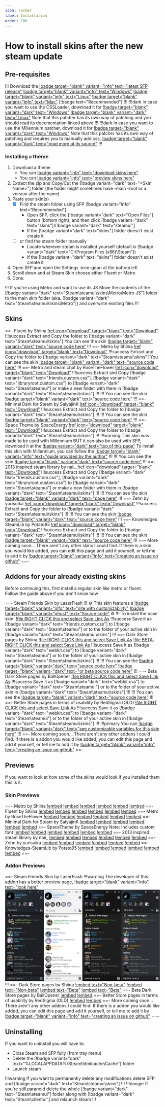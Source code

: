 ```yaml
---
icon: rocket
label: Installation
order: 100
---
```

# How to install skins after the new steam update

## Pre-requisites

!!! Download the [!badge target="blank" variant="info" text="latest SFP release"](https://github.com/PhantomGamers/SFP/releases)
[!badge target="blank" variant="info" text="Windows"](https://github.com/PhantomGamers/SFP/releases/latest/download/SFP_UI-win10-x64-SelfContained.zip) [!badge target="blank" variant="info" text="Linux"](https://github.com/PhantomGamers/SFP/releases/latest/download/SFP_UI-linux-x64-SelfContained.tar.gz) [!badge target="blank" variant="info" text="Mac"](https://github.com/PhantomGamers/SFP/releases/latest/download/SFP_UI-osx-x64-SelfContained.tar.gz) [!badge text="Recommended"]
!!!
!!!dark In case you want to use the CSSLoader, download it for [!badge target="blank" variant="dark" text="Windows"](https://docs.deckthemes.com/CSSLoader/Install/#windows) [!badge target="blank" variant="dark" text="Linux"](https://docs.deckthemes.com/CSSLoader/Install/#linux)
Note that this patcher has its own way of patching and you should read its documentation linked above
!!!
!!!dark In case you want to use the Millennium patcher, download it for [!badge target="blank" variant="dark" text="Windows"](https://github.com/ShadowMonster99/millennium-steam-patcher/releases/latest/download/millennium.exe)
Note that this patcher has its own way of patching and requires you to manually add css, [!badge target="blank" variant="dark" text="read more at its source"](https://github.com/ShadowMonster99/millennium-steam-patcher/#readme)
!!!

### Installing a theme

1. Download a theme
   - You can [!badge variant="info" text="download skins here"](#skins)
   - You can [!badge variant="info" text="preview skins here"](#previews)
2. Extract the zip and Copy/Cut the [!badge variant="dark" text="\<Skin Name\>"] folder (the folder might sometimes have -main -root or a version after the name)
3. Paste your skin(s)
   - [x] Find the steam folder using SFP [!badge variant="info" text="Recommended"]
     - Open SFP, click the [!badge variant="dark" text="Open Files"] button (bottom right), and then click [!badge variant="dark" text="skins"]/[!badge variant="dark" text="steamui"]
     - If the [!badge variant="dark" text="skins"] folder doesn't exist create it
   - [ ] or find the steam folder manually
     - Locate wherever steam is installed yourself (default is [!badge variant="dark" text="C:\Program Files (x86)\Steam"])
     - If the [!badge variant="dark" text="skins"] folder doesn't exist create it
4. Open SFP and open the Settings :icon-gear: at the bottom left
5. Scroll down and at Steam Skin choose either Fluent or Metro
6. Done.

!!! If you're using Metro and want to use its JS
Move the contents of the [!badge variant="dark" text="Steam\steamui\skins\Metro\Metro-JS"] folder to the main skin folder (aka. [!badge variant="dark" text="Steam\steamui\skins\Metro"]) and overwrite existing files
!!!

## Skins

==- Fluent by Shiina
[!ref icon="download" target="blank" text="Download"](https://download-directory.github.io/?url=https://github.com/AikoMidori/SteamSkins/tree/main/Fluent/)
!!!success Extract and Copy the folder to [!badge variant="dark" text="Steam\steamui\skins"]
You can see the skin [!badge target="blank" variant="dark" text="source code here"](https://github.com/AikoMidori/steam-dark-mode)
!!!
==- Metro by Shiina
[!ref icon="download" target="blank" text="Download"](https://download-directory.github.io/?url=https://github.com/AikoMidori/SteamSkins/tree/main/Metro/)
!!!success Extract and Copy the folder to [!badge variant="dark" text="Steam\steamui\skins"]
You can see the skin [!badge target="blank" variant="dark" text="source code here"](https://github.com/AikoMidori/steam-dark-mode)
!!!
==- Metro and steam chat by RoseTheFlower
[!ref icon="download" target="blank" text="Download"](https://github.com/RoseTheFlower/MetroSteam/archive/refs/heads/master.zip)
!!!success Extract and Copy [!badge variant="dark" text="friends.custom.css"], [!badge variant="dark" text="libraryroot.custom.css"] to [!badge variant="dark" text="Steam\steamui"] or make a new folder with them in [!badge variant="dark" text="Steam\steamui\skins"]
!!!
!!! You can see the skin [!badge target="blank" variant="dark" text="source code here"](https://github.com/RoseTheFlower/MetroSteam)
!!!
==- Minimal Dark for Steam by SaiyajinK
[!ref icon="download" target="blank" text="Download"](https://github.com/SaiyajinK/Minimal-Dark-for-Steam/archive/refs/heads/master.zip)
!!!success Extract and Copy the folder to [!badge variant="dark" text="Steam\steamui\skins"]
!!!
!!! You can see the skin [!badge target="blank" variant="dark" text="source code here"](https://github.com/SaiyajinK/Minimal-Dark-for-Steam)
!!!
==- Space Theme by SpaceEnergy
[!ref icon="download" target="blank" text="Download"](https://github.com/SpaceEnergy/SpaceTheme-Steam/releases/latest/download/SpaceTheme.zip)
!!!success Extract and Copy the folder to [!badge variant="dark" text="Steam\steamui\skins"]
!!!
!!!warning This skin was made to be used with Millennium BUT it can also be used with SFP, download it at the [!badge variant="dark" text="top of this page"](/guides/installation.md#pre-requisites)
To install this skin with Millennium, you can follow the [!badge target="blank" variant="info" text="guide provided by the author"](https://github.com/SpaceEnergy/SpaceTheme-Steam#installation)
!!!
!!! You can see the skin [!badge target="blank" variant="dark" text="source code here"](https://github.com/SpaceEnergy/SpaceTheme-Steam)
!!!
==- 2013 inspired steam library by naii_
[!ref icon="download" target="blank" text="Download"](https://gamebanana.com/mods/download/305429)
!!!success Extract and Copy [!badge variant="dark" text="friends.custom.css"], [!badge variant="dark" text="libraryroot.custom.css"] to [!badge variant="dark" text="Steam\steamui"] or make a new folder with them in [!badge variant="dark" text="Steam\steamui\skins"]
!!!
!!! You can see the skin [!badge target="blank" variant="dark" text="page here"](https://gamebanana.com/mods/305429)
!!!
==- Zehn by yurisuika
[!ref icon="download" target="blank" text="Download"](https://github.com/yurisuika/Zehn/archive/refs/heads/master.zip)
!!!success Extract and Copy the folder to [!badge variant="dark" text="Steam\steamui\skins"]
!!!
!!! You can see the skin [!badge target="blank" variant="dark" text="source code here"](https://github.com/yurisuika/Zehn)
!!!
==- Knowledges SteamLib by Potato95
[!ref icon="download" target="blank" text="Download"](https://github.com/Potato95/Knowledges-SteamLib/archive/refs/heads/master.zip)
!!!success Extract and Copy the folder to [!badge variant="dark" text="Steam\steamui\skins"]
!!!
!!! You can see the skin [!badge target="blank" variant="dark" text="source code here"](https://github.com/RoseTheFlower/MetroSteam)
!!!
==- More coming soon...
There aren't any other skins I could find. If there is a skin you would like added, you can edit this page and add it yourself, or tell me to add it by [!badge target="blank" variant="info" text="creating an issue on github"](https://github.com/xamionex/steamskins/issues/new?assignees=xamionex&labels=documentation&projects=&template=change-request.md&title=)
==-

## Addons for your already existing skins

Before continuing this, first install a regular skin like metro or fluent.\
Follow the guide above if you don't know how

==- Steam Friends Skin by LaserFlash
!!! :gear: This skin features a [!badge target="blank" variant="info" text="site with customizability"](https://chat.lasr.skin/) [!badge target="blank" variant="ghost" text="Source code"](https://github.com/LaserFlash/steam-chat-skin/) :gear:
!!!
To install the base skin:
[!file RIGHT CLICK this and select Save Link As](https://raw.githubusercontent.com/LaserFlash/steam-chat-skin/main/friends.custom.css)
!!!success Save it as [!badge variant="dark" text="friends.custom.css"] to [!badge variant="dark" text="Steam\steamui"] or to the folder of your active skin in [!badge variant="dark" text="Steam\steamui\skins"]
!!!
==- Dark Store pages by Shiina
[!file RIGHT CLICK this and select Save Link As](https://raw.githubusercontent.com/AikoMidori/steam-dark-mode/master/webkit.css)
[!file BETA: RIGHT CLICK this and select Save Link As](https://raw.githubusercontent.com/AikoMidori/steam-dark-mode/beta/build/css/webkit.css)
!!!success Save it as [!badge variant="dark" text="webkit.css"] to [!badge variant="dark" text="Steam\steamui"] or to the folder of your active skin in [!badge variant="dark" text="Steam\steamui\skins"]
!!!
!!! You can see the [!badge target="blank" variant="dark" text="source code here"](https://github.com/AikoMidori/steam-dark-mode) [!badge target="blank" variant="dark" text="or beta source code here"](https://github.com/AikoMidori/steam-dark-mode/tree/beta)
!!!
==- Beta Dark Store pages by BallOpener
[!file RIGHT CLICK this and select Save Link As](https://raw.githubusercontent.com/BallOpener/steam-dark-mode/beta2/css/webkit.css)
!!!success Save it as [!badge variant="dark" text="webkit.css"] to [!badge variant="dark" text="Steam\steamui"] or to the folder of your active skin in [!badge variant="dark" text="Steam\steamui\skins"]
!!!
!!! You can see the [!badge target="blank" variant="dark" text="source code here"](https://github.com/BallOpener/steam-dark-mode/tree/beta2)
!!!
==- Better Store pages in terms of usability by RedSigma (OLD)
[!file RIGHT CLICK this and select Save Link As](/assets/css/webkit.css)
!!!success Save it as [!badge variant="dark" text="webkit.css"] to [!badge variant="dark" text="Steam\steamui"] or to the folder of your active skin in [!badge variant="dark" text="Steam\steamui\skins"]
!!!
!!!primary You can [!badge target="blank" variant="dark" text="see customizable variables for this skin here"](/assets/css/store.css)
!!!
==- More coming soon...
There aren't any other addons I could find. If there is a addon you would like added, you can edit this page and add it yourself, or tell me to add it by [!badge target="blank" variant="info" text="creating an issue on github"](https://github.com/xamionex/steamskins/issues/new?assignees=xamionex&labels=documentation&projects=&template=change-request.md&title=)
==-

## Previews

If you want to look at how some of the skins would look if you installed them this is it.

### Skin Previews

==- Metro by Shiina
[!embed](/assets/image-comparison/index.html?o=/assets/images/skins/default/library.png&n=/assets/images/skins/shiinametro/library.png)
[!embed](/assets/image-comparison/index.html?o=/assets/images/skins/default/game.png&n=/assets/images/skins/shiinametro/game.png)
[!embed](/assets/image-comparison/index.html?o=/assets/images/skins/default/store.png&n=/assets/images/skins/shiinametro/store.png)
[!embed](/assets/image-comparison/index.html?o=/assets/images/skins/default/overlay.png&n=/assets/images/skins/shiinametro/overlay.png)
[!embed](/assets/image-comparison/index.html?o=/assets/images/skins/default/friends.png&n=/assets/images/skins/shiinametro/friends.png)
[!embed](/assets/image-comparison/index.html?o=/assets/images/skins/default/chatbox.png&n=/assets/images/skins/shiinametro/chatbox.png)
==- Fluent by Shiina
[!embed](/assets/image-comparison/index.html?o=/assets/images/skins/default/library.png&n=/assets/images/skins/shiinafluent/library.png)
[!embed](/assets/image-comparison/index.html?o=/assets/images/skins/default/game.png&n=/assets/images/skins/shiinafluent/game.png)
[!embed](/assets/image-comparison/index.html?o=/assets/images/skins/default/store.png&n=/assets/images/skins/shiinafluent/store.png)
[!embed](/assets/image-comparison/index.html?o=/assets/images/skins/default/overlay.png&n=/assets/images/skins/shiinafluent/overlay.png)
[!embed](/assets/image-comparison/index.html?o=/assets/images/skins/default/friends.png&n=/assets/images/skins/shiinafluent/friends.png)
[!embed](/assets/image-comparison/index.html?o=/assets/images/skins/default/chatbox.png&n=/assets/images/skins/shiinafluent/chatbox.png)
==- Metro by RoseTheFlower
[!embed](/assets/image-comparison/index.html?o=/assets/images/skins/default/library.png&n=/assets/images/skins/rosemetro/library.png)
[!embed](/assets/image-comparison/index.html?o=/assets/images/skins/default/game.png&n=/assets/images/skins/rosemetro/game.png)
[!embed](/assets/image-comparison/index.html?o=/assets/images/skins/default/store.png&n=/assets/images/skins/rosemetro/store.png)
[!embed](/assets/image-comparison/index.html?o=/assets/images/skins/default/overlay.png&n=/assets/images/skins/rosemetro/overlay.png)
[!embed](/assets/image-comparison/index.html?o=/assets/images/skins/default/friends.png&n=/assets/images/skins/rosemetro/friends.png)
[!embed](/assets/image-comparison/index.html?o=/assets/images/skins/default/chatbox.png&n=/assets/images/skins/rosemetro/chatbox.png)
==- Minimal Dark for Steam by SaiyajinK
[!embed](/assets/image-comparison/index.html?o=/assets/images/skins/default/library.png&n=/assets/images/skins/minimaldark/library.png)
[!embed](/assets/image-comparison/index.html?o=/assets/images/skins/default/game.png&n=/assets/images/skins/minimaldark/game.png)
[!embed](/assets/image-comparison/index.html?o=/assets/images/skins/default/store.png&n=/assets/images/skins/minimaldark/store.png)
[!embed](/assets/image-comparison/index.html?o=/assets/images/skins/default/overlay.png&n=/assets/images/skins/minimaldark/overlay.png)
[!embed](/assets/image-comparison/index.html?o=/assets/images/skins/default/friends.png&n=/assets/images/skins/minimaldark/friends.png)
[!embed](/assets/image-comparison/index.html?o=/assets/images/skins/default/chatbox.png&n=/assets/images/skins/minimaldark/chatbox.png)
==- SpaceTheme by SpaceEnergy
Note: Includes custom font
[!embed](/assets/image-comparison/index.html?o=/assets/images/skins/default/library.png&n=/assets/images/skins/spacetheme/library.png)
[!embed](/assets/image-comparison/index.html?o=/assets/images/skins/default/game.png&n=/assets/images/skins/spacetheme/game.png)
[!embed](/assets/image-comparison/index.html?o=/assets/images/skins/default/store.png&n=/assets/images/skins/spacetheme/store.png)
[!embed](/assets/image-comparison/index.html?o=/assets/images/skins/default/overlay.png&n=/assets/images/skins/spacetheme/overlay.png)
[!embed](/assets/image-comparison/index.html?o=/assets/images/skins/default/friends.png&n=/assets/images/skins/spacetheme/friends.png)
[!embed](/assets/image-comparison/index.html?o=/assets/images/skins/default/chatbox.png&n=/assets/images/skins/spacetheme/chatbox.png)
==- 2013 inspired steam library by naii_
[!embed](/assets/image-comparison/index.html?o=/assets/images/skins/default/library.png&n=/assets/images/skins/2013/library.png)
[!embed](/assets/image-comparison/index.html?o=/assets/images/skins/default/game.png&n=/assets/images/skins/2013/game.png)
[!embed](/assets/image-comparison/index.html?o=/assets/images/skins/default/store.png&n=/assets/images/skins/2013/store.png)
[!embed](/assets/image-comparison/index.html?o=/assets/images/skins/default/overlay.png&n=/assets/images/skins/2013/overlay.png)
[!embed](/assets/image-comparison/index.html?o=/assets/images/skins/default/friends.png&n=/assets/images/skins/2013/friends.png)
[!embed](/assets/image-comparison/index.html?o=/assets/images/skins/default/chatbox.png&n=/assets/images/skins/2013/chatbox.png)
==- Zehn by yurisuika
[!embed](/assets/image-comparison/index.html?o=/assets/images/skins/default/library.png&n=/assets/images/skins/zehn/library.png)
[!embed](/assets/image-comparison/index.html?o=/assets/images/skins/default/game.png&n=/assets/images/skins/zehn/game.png)
[!embed](/assets/image-comparison/index.html?o=/assets/images/skins/default/store.png&n=/assets/images/skins/zehn/store.png)
[!embed](/assets/image-comparison/index.html?o=/assets/images/skins/default/overlay.png&n=/assets/images/skins/zehn/overlay.png)
[!embed](/assets/image-comparison/index.html?o=/assets/images/skins/default/friends.png&n=/assets/images/skins/zehn/friends.png)
[!embed](/assets/image-comparison/index.html?o=/assets/images/skins/default/chatbox.png&n=/assets/images/skins/zehn/chatbox.png)
==- Knowledges-SteamLib by Potato95
[!embed](/assets/image-comparison/index.html?o=/assets/images/skins/default/library.png&n=/assets/images/skins/knowledges/library.png)
[!embed](/assets/image-comparison/index.html?o=/assets/images/skins/default/game.png&n=/assets/images/skins/knowledges/game.png)
[!embed](/assets/image-comparison/index.html?o=/assets/images/skins/default/store.png&n=/assets/images/skins/knowledges/store.png)
[!embed](/assets/image-comparison/index.html?o=/assets/images/skins/default/overlay.png&n=/assets/images/skins/knowledges/overlay.png)
[!embed](/assets/image-comparison/index.html?o=/assets/images/skins/default/friends.png&n=/assets/images/skins/knowledges/friends.png)
[!embed](/assets/image-comparison/index.html?o=/assets/images/skins/default/chatbox.png&n=/assets/images/skins/knowledges/chatbox.png)
==-

### Addon Previews

==- Steam Friends Skin by LaserFlash
!!!warning The developer of this addon has a better preview page, [!badge target="blank" variant="info" text="look here"](https://chat.lasr.skin/)
![LaserFlash previews](/assets/images/addons/laserflash/friends.png)
!!!
==- Dark Store pages by Shiina
[!embed text="Non-beta"](/assets/image-comparison/index.html?o=/assets/images/skins/default/_store.png&n=/assets/images/addons/shiina/store.png)
[!embed text="Non-beta"](/assets/image-comparison/index.html?o=/assets/images/skins/default/_storepage.png&n=/assets/images/addons/shiina/storepage.png)
[!embed text="Beta"](/assets/image-comparison/index.html?o=/assets/images/skins/default/_store.png&n=/assets/images/addons/shiina/storebeta.png)
[!embed text="Beta"](/assets/image-comparison/index.html?o=/assets/images/skins/default/_storepage.png&n=/assets/images/addons/shiina/storebetapage.png)
==- Beta Dark Store pages by BallOpener
[!embed](/assets/image-comparison/index.html?o=/assets/images/skins/default/_store.png&n=/assets/images/addons/ballopener/store.png)
[!embed](/assets/image-comparison/index.html?o=/assets/images/skins/default/_storepage.png&n=/assets/images/addons/ballopener/storepage.png)
==- Better Store pages in terms of usability by RedSigma (OLD)
[!embed](/assets/image-comparison/index.html?o=/assets/images/skins/default/_store.png&n=/assets/images/addons/redsigma/store.png)
[!embed](/assets/image-comparison/index.html?o=/assets/images/skins/default/_storepage.png&n=/assets/images/addons/redsigma/storepage.png)
==- More coming soon...
There aren't any other addons I could find. If there is a addon you would like added, you can edit this page and add it yourself, or tell me to add it by [!badge target="blank" variant="info" text="creating an issue on github"](https://github.com/xamionex/steamskins/issues/new?assignees=xamionex&labels=documentation&projects=&template=change-request.md&title=)
==-

## Uninstalling

If you want to uninstall you will have to:

- Close Steam and SFP fully (from tray menu)
- Delete the [!badge variant="dark" text="%LOCALAPPDATA%\Steam\htmlcache\Cache\"] folder
- Launch steam

!!!warning If you want to permanently delete any modifications delete SFP and [!badge variant="dark" text="Steam\steamui\skins"]
!!!
!!!danger If you're still paranoid delete the whole [!badge variant="dark" text="Steam\steamui"] folder along with [!badge variant="dark" text="Steam\clientui"] and relaunch steam
!!!
